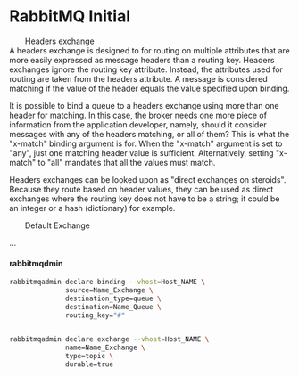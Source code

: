 # RabbitMQ Initial
&emsp;&emsp;Headers exchange \
A headers exchange is designed to for routing on multiple attributes that are more easily expressed as message headers than a routing key. Headers exchanges ignore the routing key attribute. Instead, the attributes used for routing are taken from the headers attribute. A message is considered matching if the value of the header equals the value specified upon binding.

It is possible to bind a queue to a headers exchange using more than one header for matching. In this case, the broker needs one more piece of information from the application developer, namely, should it consider messages with any of the headers matching, or all of them? This is what the "x-match" binding argument is for. When the "x-match" argument is set to "any", just one matching header value is sufficient. Alternatively, setting "x-match" to "all" mandates that all the values must match.

Headers exchanges can be looked upon as "direct exchanges on steroids". Because they route based on header values, they can be used as direct exchanges where the routing key does not have to be a string; it could be an integer or a hash (dictionary) for example.

&emsp;&emsp;Default Exchange

...

#### rabbitmqdmin

```bash
rabbitmqadmin declare binding --vhost=Host_NAME \
              source=Name_Exchange \
              destination_type=queue \
              destination=Name_Queue \
              routing_key="#"
              

rabbitmqadmin declare exchange --vhost=Host_NAME \
              name=Name_Exchange \
              type=topic \
              durable=true
```
